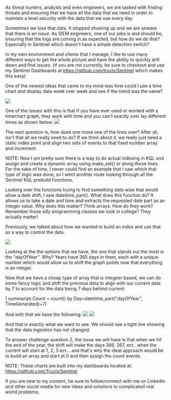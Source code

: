 As threat hunters, analysts and even engineers, we are tasked with finding threats and ensuring that we have all the data that we need in order to maintain a level security with the data that we use every day.

Sometimes we lose that data. It stopped showing up and we are unware that there is an issue. As SIEM engineers, one of our jobs is and should be, ensuring that the logs are coming in as expected, but how do we do that? Especially in Sentinel which doesn't have a simple detection switch?

In my own environment and clients that I manage, I like to use many different ways to get the whole picture and have the ability to quickly drill down and find issues. (if you are not currently, be sure to checkout and use my Sentinel Dashboards at https://github.com/truvis/Sentinel which makes this easy)

One of the newest ideas that came to my mind was how could I use a time chart and display data week over week and see if the trend was the same?

![](https://media.licdn.com/dms/image/D4E12AQFYXJXgZaHMCg/article-inline_image-shrink_1500_2232/0/1680978954512?e=1690416000&v=beta&t=OAUG_J31sGqFQ22iYx19A25Q01gzq09hb4GFzoG4y8Y)

One of the issues with this is that if you have ever used or worked with a timechart graph, they work with time and you can't exactly over lay different times as shown below:
![](https://media.licdn.com/dms/image/D4E12AQE_QPHjzmb78Q/article-inline_image-shrink_1500_2232/0/1680978243378?e=1690416000&v=beta&t=OizCmCRWqdTIVXzS9Gea68Pms754lkqpvwbYUByTskI)

The next question is, how does one move one of the lines over? After all, isn't that all we really need to do? If we think about it, we really just need a static index point and align two sets of events to that fixed number array and increment.

NOTE: Now I am pretty sure there is a way to do actual indexing in KQL and assign and create a dynamic array using make_set() or along those lines. For the sake of time, I never could find an example that I saw which that type of logic was done, so I went another route looking through all the Sentinel KQL prebuild functions.

Looking over the functions trying to find something date wise that would allow a date shift, I saw datetime_part(). What does this function do? It allows us to take a date and time and extracts the requested date part as an integer value. Why does this matter? Think arrays. How do they work? Remember those silly programming classes we took in college? They actually matter!

Previously, we talked about how we wanted to build an index and use that as a way to control the data.

![](https://media.licdn.com/dms/image/D4E12AQEKh__xUomP3A/article-inline_image-shrink_1500_2232/0/1680978781560?e=1690416000&v=beta&t=ffRCVpoYhIwQiZIh3akq8y498FHy1BvsBNxAQGzd7PI)

Looking at the the options that we have, the one that stands out the most is the "dayOfYear". Why? Years have 365 days in them, each with a unique number which would allow us to shift the graph points now that everything is an integer.

Now that we have a cheap type of array that is integeer based, we can do some fancy logic and shift the previous data to align with our current data by 7 to account for the data being 7 days behind current:

| summarize Count = count() by Day=datetime_part("dayOfYear", TimeGenerated)+7)

And with that we have the following:
![](https://media.licdn.com/dms/image/D4E12AQF7plqsBVYCCQ/article-inline_image-shrink_1500_2232/0/1680979375204?e=1690416000&v=beta&t=DQwAx4UVA67oGRy3WoR4-uwqqtV8wBtR3EVM5hRDIOk)
![](https://media.licdn.com/dms/image/D4E12AQH4aJWphaVRxQ/article-inline_image-shrink_1500_2232/0/1680979416817?e=1690416000&v=beta&t=TXiw1d5t4zu6eksYSKso3MU0IzNU0pVuAFZL1OFenzo)

And that is exactly what we want to see. We should see a tight line showing that the data ingestion has not changed.

To answer challenge question 2, the issue we will have is that when we hit the end of the year, the shift will make the days 366, 267, ect.. when the current will start at 1, 2, 3 ect... and that's why the ideal approach would be to build an array and start at 0 and then assign the count events.

NOTE: These charts are built into my dashboards located at: https://github.com/Truvis/Sentinel

If you are new to my content, be sure to follow/connect with me on LinkedIn and other social media for new ideas and solutions to complicated real world problems.
